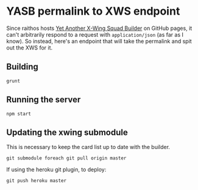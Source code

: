 # YASB permalink to XWS endpoint

Since raithos hosts [Yet Another X-Wing Squad Builder](https://raithos.github.io/xwing)
on GitHub pages, it can't arbitrarily respond to a request with
`application/json` (as far as I know).  So instead, here's an endpoint
that will take the permalink and spit out the XWS for it.

## Building

    grunt

## Running the server

    npm start

## Updating the xwing submodule

This is necessary to keep the card list up to date with the builder.

    git submodule foreach git pull origin master


If using the heroku git plugin, to deploy:

    git push heroku master

